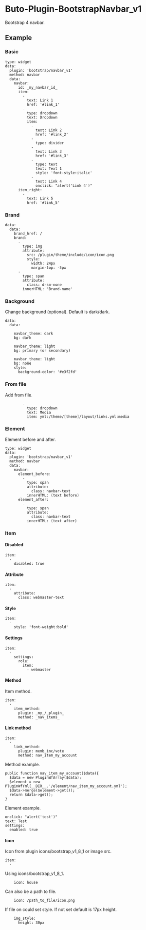 # Buto-Plugin-BootstrapNavbar_v1
Bootstrap 4 navbar.

## Example
### Basic
```
type: widget
data:
  plugin: 'bootstrap/navbar_v1'
  method: navbar
  data:
    navbar:
      id: _my_navbar_id_
      item:
        -
          text: Link 1
          href: '#link_1'
        -
          type: dropdown
          text: Dropdown
          item:
            -
              text: Link 2
              href: '#link_2'
            -
              type: divider
            -
              text: Link 3
              href: '#link_3'
            -
              type: text
              text: Text 1
              style: 'font-style:italic'
            -
              text: Link 4
              onclick: "alert('Link 4')"
      item_right:
        -
          text: Link 5
          href: '#link_5'
```

### Brand
```
data:
  data:
    brand_href: /
    brand:
      -
        type: img
        attribute:
          src: /plugin/theme/include/icon/icon.png
          style:
            width: 24px
            margin-top: -5px
      -
        type: span
        attribute:
          class: d-sm-none
        innerHTML: 'Brand-name'
```
### Background
Change background (optional). Default is dark/dark.
```
data:
  data:
```
```
    navbar_theme: dark
    bg: dark
```
```
    navbar_theme: light
    bg: primary (or secondary)
```
```
    navbar_theme: light
    bg: none
    style:
      background-color: '#e3f2fd'
```

### From file
Add from file.
```
        -
          type: dropdown
          text: Media
          item: yml:/theme/[theme]/layout/links.yml:media
```

### Element
Element before and after.
```
type: widget
data:
  plugin: 'bootstrap/navbar_v1'
  method: navbar
  data:
    navbar:
      element_before:
        -
          type: span
          attribute:
            class: navbar-text
          innerHTML: (text before)
      element_after:
        -
          type: span
          attribute:
            class: navbar-text
          innerHTML: (text after)
```
### Item
#### Disabled
```
item:
  -
    disabled: true
```
#### Attribute
```
item:
  -
    attribute:
      class: webmaster-text
```
#### Style
```
item:
  -
    style: 'font-weight:bold'
```
#### Settings
```
item:
  -
    settings:
      role:
        item:
          - webmaster
```
#### Method
Item method.
```
item:
  -
    item_method:
      plugin: _my_/_plugin_
      method: _nav_items_
```
#### Link method
```
item:
  -
    link_method:
      plugin: memb_inc/vote
      method: nav_item_my_account
```
Method example.
```
public function nav_item_my_account($data){
  $data = new PluginWfArray($data);
  $element = new PluginWfYml(__DIR__.'/element/nav_item_my_account.yml');
  $data->merge($element->get());
  return $data->get();
}
```
Element example.
```
onclick: "alert('test')"
text: Test
settings:
  enabled: true
```
#### Icon
Icon from plugin icons/bootstrap_v1_8_1 or image src.
```
item:
  -
```
Using icons/bootstrap_v1_8_1.
```
    icon: house
```
Can also be a path to file.
```
    icon: /path_to_file/icon.png
```
If file on could set style.
If not set default is 17px height.
```
    img_style:
      height: 30px
```
